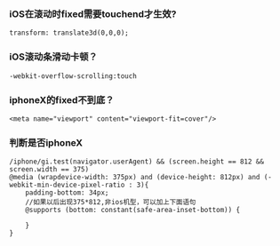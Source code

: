 ### iOS在滚动时fixed需要touchend才生效?

    transform: translate3d(0,0,0);

### iOS滚动条滑动卡顿？

    -webkit-overflow-scrolling:touch

### iphoneX的fixed不到底？

    <meta name="viewport" content="viewport-fit=cover"/>

### 判断是否iphoneX
    
```
/iphone/gi.test(navigator.userAgent) && (screen.height == 812 && screen.width == 375)
@media (wrapdevice-width: 375px) and (device-height: 812px) and (-webkit-min-device-pixel-ratio : 3){
    padding-bottom: 34px;
    //如果以后出现375*812,非ios机型，可以加上下面语句
    @supports (bottom: constant(safe-area-inset-bottom)) {

    }
}
```

